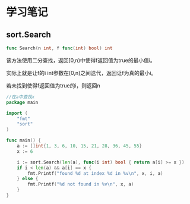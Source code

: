 # 学习笔记

## sort.Search

```go
func Search(n int, f func(int) bool) int
```

该方法使用二分查找，返回[0,n)中使得f返回值为true的最小值i。

实际上就是让f的i int参数在[0,n)之间迭代，返回让f为真的最小i。

若未找到使得f返回值为true的i，则返回n

```go
//在a中查找x
package main

import (
	"fmt"
	"sort"
)

func main() {
	a := []int{1, 3, 6, 10, 15, 21, 28, 36, 45, 55}
	x := 6

	i := sort.Search(len(a), func(i int) bool { return a[i] >= x })
	if i < len(a) && a[i] == x {
		fmt.Printf("found %d at index %d in %v\n", x, i, a)
	} else {
		fmt.Printf("%d not found in %v\n", x, a)
	}
}
```

